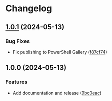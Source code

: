 # Changelog

## [1.0.1](https://github.com/goodworkaround/PS-CustomSecurityAttribute/compare/v1.0.0...v1.0.1) (2024-05-13)


### Bug Fixes

* Fix publishing to PowerShell Gallery ([f87cf74](https://github.com/goodworkaround/PS-CustomSecurityAttribute/commit/f87cf74cc58a9512fa1cfa477b71129079d67431))

## 1.0.0 (2024-05-13)


### Features

* Add documentation and release ([9bc0eac](https://github.com/goodworkaround/PS-CustomSecurityAttribute/commit/9bc0eacd796d300131e4b70c6be196ff1fd5f107))
